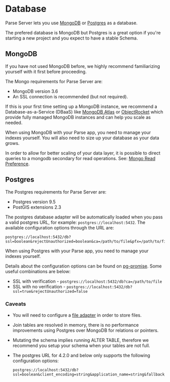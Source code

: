# Database

Parse Server lets you use [MongoDB](https://www.mongodb.org/) or [Postgres](https://www.postgresql.org/) as a database.

The prefered database is MongoDB but Postgres is a great option if you're starting a new project and you expect to have a stable Schema.

## MongoDB

If you have not used MongoDB before, we highly recommend familiarizing yourself with it first before proceeding.

The Mongo requirements for Parse Server are:

* MongoDB version 3.6
* An SSL connection is recommended (but not required).

If this is your first time setting up a MongoDB instance, we recommend a Database-as-a-Service (DBaaS) like [MongoDB Atlas](https://www.mongodb.com/cloud/atlas) or [ObjectRocket](https://objectrocket.com/) which provide fully managed MongoDB instances and can help you scale as needed.

When using MongoDB with your Parse app, you need to manage your indexes yourself. You will also need to size up your database as your data grows.

In order to allow for better scaling of your data layer, it is possible to direct queries to a mongodb secondary for read operations.  See: [Mongo Read Preference](#using-mongodb-read-preference).

## Postgres

The Postgres requirements for Parse Server are:

* Postgres version 9.5
* PostGIS extensions 2.3

The postgres database adapter will be automatically loaded when you pass a valid postgres URL, for example: `postgres://localhost:5432`. The available configuration options through the URL are: 

```
postgres://localhost:5432/db?ssl=boolean&rejectUnauthorized=boolean&ca=/path/to/file&pfx=/path/to/file&cert=/path/to/file&key=/path/to/file&passphrase=string&secureOptions=number&client_encoding=string&application_name=string&fallback_application_name=string&max=number&query_timeout=idleTimeoutMillis=number&poolSize=number&binary=boolean&keepAlive=boolean
``` 

When using Postgres with your Parse app, you need to manage your indexes yourself.

Details about the configuration options can be found on [pg-promise](https://github.com/vitaly-t/pg-promise/wiki/Connection-Syntax). Some useful combinations are below:

* SSL with verification - `postgres://localhost:5432/db?ca=/path/to/file` 
* SSL with no verification - `postgres://localhost:5432/db?ssl=true&rejectUnauthorized=false`

### Caveats

* You will need to configure a [file adapter](#configuring-file-adapters) in order to store files.
* Join tables are resolved in memory, there is no performance improvements using Postgres over MongoDB for relations or pointers.
* Mutating the schema implies running ALTER TABLE, therefore we recommend you setup your schema when your tables are not full.
* The postgres URL for 4.2.0 and below only supports the following configuration options:

    ```
    postgres://localhost:5432/db?ssl=boolean&client_encoding=string&application_name=string&fallback_application_name=string&poolSize=number&binary=boolean&keepAlive=boolean
    ```
